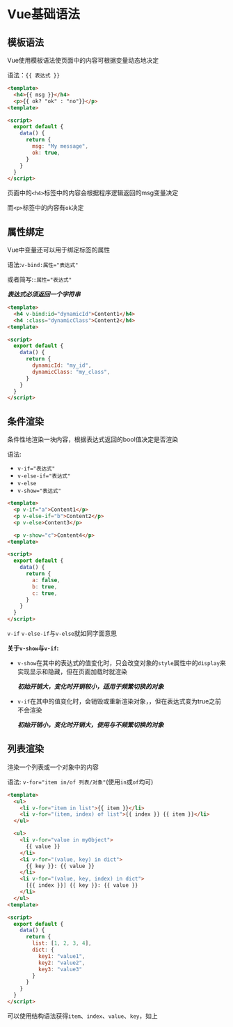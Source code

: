 # Vue基础语法

## 模板语法

  Vue使用模板语法使页面中的内容可根据变量动态地决定

  语法：`{{ 表达式 }}`
  
  ```html
  <template>
    <h4>{{ msg }}</h4>
    <p>{{ ok? "ok" : "no"}}</p>
  <template>

  <script>
    export default {
      data() {
        return {
          msg: "My message",
          ok: true,
        }
      }
    }
  </script>
  ```

  页面中的`<h4>`标签中的内容会根据程序逻辑返回的msg变量决定

  而`<p>`标签中的内容有`ok`决定

## 属性绑定

  Vue中变量还可以用于绑定标签的属性

  语法:`v-bind:属性="表达式"`

  或者简写:`:属性="表达式"`

  **_表达式必须返回一个字符串_**

  ```html
  <template>
    <h4 v-bind:id="dynamicId">Content1</h4>
    <h4 :class="dynamicClass">Content2</h4>
  <template>

  <script>
    export default {
      data() {
        return {
          dynamicId: "my_id",
          dynamicClass: "my_class",
        }
      }
    }
  </script>
  ```

## 条件渲染

  条件性地渲染一块内容，根据表达式返回的bool值决定是否渲染

  语法:

- `v-if="表达式"`
- `v-else-if="表达式"`
- `v-else`
- `v-show="表达式"`

```html
<template>
  <p v-if="a">Content1</p>
  <p v-else-if="b">Content2</p>
  <p v-else>Content3</p>

  <p v-show="c">Content4</p>
<template>

<script>
  export default {
    data() {
      return {
        a: false,
        b: true,
        c: true,
      }
    }
  }
</script>
```
  
  `v-if` `v-else-if`与`v-else`就如同字面意思
  
  **关于`v-show`与`v-if`:**
  
- `v-show`在其中的表达式的值变化时，只会改变对象的`style`属性中的`display`来实现显示和隐藏，但在页面加载时就渲染
  
    **_初始开销大，变化时开销较小，适用于频繁切换的对象_**
- `v-if`在其中的值变化时，会销毁或重新渲染对象，，但在表达式变为true之前不会渲染
  
    **_初始开销小，变化时开销大，使用与不频繁切换的对象_**

## 列表渲染

  渲染一个列表或一个对象中的内容

  语法: `v-for="item in/of 列表/对象"`(使用`in`或`of`均可)

  ```html
  <template>
    <ul>
      <li v-for="item in list">{{ item }}</li>
      <li v-for="(item, index) of list">{{ index }} {{ item }}</li>
    </ul>

    <ul>
      <li v-for="value in myObject">
        {{ value }}
      </li>
      <li v-for="(value, key) in dict">
        {{ key }}: {{ value }}
      </li>
      <li v-for="(value, key, index) in dict">
        [{{ index }}] {{ key }}: {{ value }}
      </li>
    </ul>
  <template>

  <script>
    export default {
      data() {
        return {
          list: [1, 2, 3, 4],
          dict: {
            key1: "value1",
            key2: "value2",
            key3: "value3"
          }
        }
      }
    }
  </script>
  ```

  可以使用结构语法获得`item`、`index`、`value`、`key`，如上
